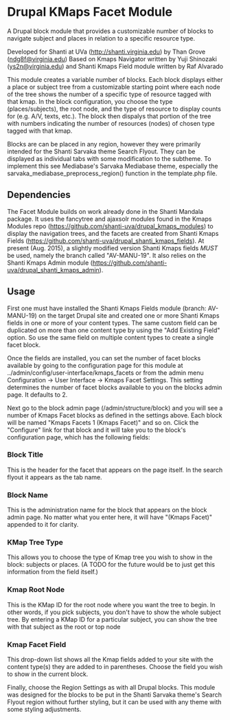 Drupal KMaps Facet Module
=============================

A Drupal block module that provides a customizable number of blocks to navigate subject and places in relation to a specific resource type.

Developed for Shanti at UVa (http://shanti.virginia.edu) by Than Grove (ndg8f@virginia.edu)
Based on Kmaps Navigator written by Yuji Shinozaki (ys2n@virginia.edu) and Shanti Kmaps Field module written by Raf Alvarado

This module creates a variable number of blocks. Each block displays either a place or subject tree from a customizable starting point
where each node of the tree shows the number of a specific type of resource tagged with that kmap. In the block configuration, you choose
the type (places/subjects), the root node, and the type of resource to display counts for (e.g. A/V, texts, etc.). The block then dispalys
that portion of the tree with numbers indicating the number of resources (nodes) of chosen type tagged with that kmap.

Blocks are can be placed in any region, however they were primarily intended for the Shanti Sarvaka theme Search Flyout. 
They can be displayed as individual tabs with some modification to the subtheme. To implement this 
see Mediabase's Sarvaka Mediabase theme, especially the sarvaka_mediabase_preprocess_region() function in the template.php file.

## Dependencies
The Facet Module builds on work already done in the Shanti Mandala package. It uses the fancytree and ajaxsolr modules found
in the Kmaps Modules repo (https://github.com/shanti-uva/drupal_kmaps_modules) to display the navigation trees, and the facets
are created from Shanti Kmaps Fields (https://github.com/shanti-uva/drupal_shanti_kmaps_fields). At present (Aug. 2015), a slightly
modified version Shanti Kmaps fields *MUST* be used, namely the branch called "AV-MANU-19". It also relies on the Shanti Kmaps 
Admin module (https://github.com/shanti-uva/drupal_shanti_kmaps_admin).

## Usage
First one must have installed the Shanti Kmaps Fields module (branch: AV-MANU-19) on the target Drupal site and created one 
or more Shanti Kmaps fields in one or more of your content types. The same custom field can be duplicated on more than one content type 
by using the "Add Existing Field" option. So use the same field on multiple content types to create a single facet block.

Once the fields are installed, you can set the number of facet blocks available by going to the configuration page for this 
module at ../admin/config/user-interface/kmaps_facets or from the admin menu Configuration -> User Interface -> Kmaps Facet 
Settings. This setting determines the number of facet blocks available to you on the blocks admin page. It defaults to 2.

Next go to the block admin page (/admin/structure/block) and you will see a number of Kmaps Facet blocks as defined in the settings
above. Each block will be named "Kmaps Facets 1 (Kmaps Facet)" and so on. Click the "Configure" link for that block and it will 
take you to the block's configuration page, which has the following fields:

### Block Title
This is the header for the facet that appears on the page itself. In the search flyout it appears as the tab name.

### Block Name
This is the administration name for the block that appears on the block admin page. No matter what you enter here, 
it will have "(Kmaps Facet)" appended to it for clarity.

### KMap Tree Type
This allows you to choose the type of Kmap tree you wish to show in the block: subjects or places. (A TODO for the future 
would be to just get this information from the field itself.)

### Kmap Root Node
This is the KMap ID for the root node where you want the tree to begin. In other words, if you pick subjects, you don't have 
to show the whole subject tree. By entering a KMap ID for a particular subject, you can show the tree with that subject 
as the root or top node

### Kmap Facet Field
This drop-down list shows all the Kmap fields added to your site with the content type(s) they are added to in parentheses. 
Choose the field you wish to show in the current block.

Finally, choose the Region Settings as with all Drupal blocks. This module was designed for the blocks to be put in the Shanti 
Sarvaka theme's Search Flyout region without further styling, but it can be used with any theme with some styling adjustments.
